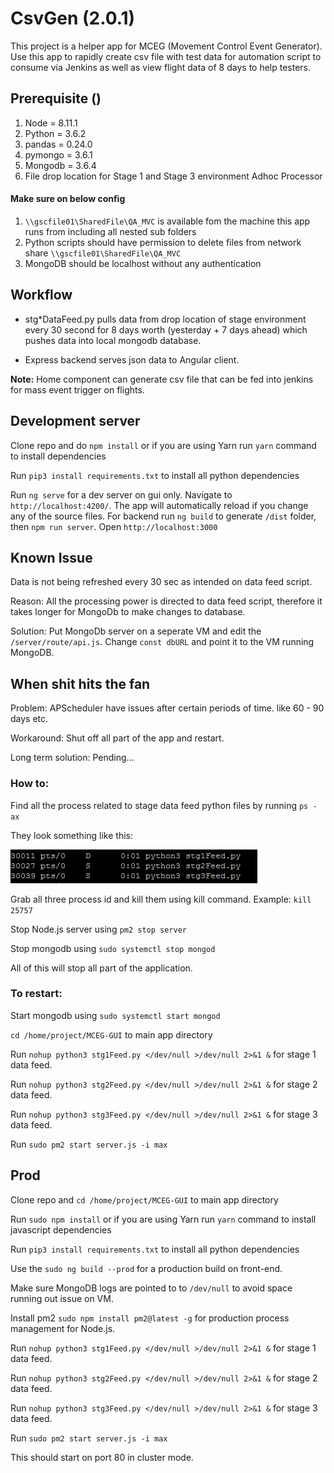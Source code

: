 # CsvGen (2.0.1)

This project is a helper app for MCEG (Movement Control Event Generator). Use this app to rapidly create csv file with test data for automation script to consume via Jenkins as well as view flight data of 8 days to help testers.
## Prerequisite ()
1. Node = 8.11.1
2. Python = 3.6.2
3. pandas = 0.24.0
4. pymongo = 3.6.1
5. Mongodb = 3.6.4
6. File drop location for Stage 1 and Stage 3 environment Adhoc Processor
#### Make sure on below config
 1. `\\gscfile01\SharedFile\QA_MVC` is available fom the machine this app runs from including all nested sub folders
 2. Python scripts should have permission to delete files from network share `\\gscfile01\SharedFile\QA_MVC`
 3. MongoDB should be localhost without any authentication

 
## Workflow

 - stg*DataFeed.py  pulls data from drop location of stage environment every 30 second for 8 days worth (yesterday + 7 days ahead) which pushes data into local mongodb database.

 - Express backend serves json data to Angular client.

**Note:** Home component can generate csv file that can be fed into jenkins for mass event trigger on flights.



## Development server

Clone repo and do `npm install` or if you are using Yarn run `yarn` command to install dependencies

Run `pip3 install requirements.txt` to install all python dependencies

Run `ng serve` for a dev server on gui only. Navigate to `http://localhost:4200/`. The app will automatically reload if you change any of the source files.
For backend run `ng build` to generate `/dist` folder, then `npm run server`. Open `http://localhost:3000`

## Known Issue
Data is not being refreshed every 30 sec as intended on data feed script.

Reason: All the processing power is directed to data feed script, therefore it takes longer for MongoDb to make changes to database.

Solution: Put MongoDb server on a seperate VM and edit the `/server/route/api.js`. Change `const dbURL` and point it to the VM running MongoDB.

## When shit hits the fan
Problem: APScheduler have issues after certain periods of time. like 60 - 90 days etc.

Workaround: Shut off all part of the app and restart.

Long term solution: Pending...

### How to:

Find all the process related to stage data feed python files by running `ps -ax`

They look something like this:

![Process Sceenshot](processScreenshot.png)

Grab all three process id and kill them using kill command. Example: `kill 25757`

Stop Node.js server using `pm2 stop server`

Stop mongodb using `sudo systemctl stop mongod`

All of this will stop all part of the application.

### To restart:

Start mongodb using `sudo systemctl start mongod`

`cd /home/project/MCEG-GUI` to main app directory

Run `nohup python3 stg1Feed.py </dev/null >/dev/null 2>&1 &` for stage 1 data feed.

Run `nohup python3 stg2Feed.py </dev/null >/dev/null 2>&1 &` for stage 2 data feed.

Run `nohup python3 stg3Feed.py </dev/null >/dev/null 2>&1 &` for stage 3 data feed.

Run `sudo pm2 start server.js -i max`

## Prod
Clone repo and `cd /home/project/MCEG-GUI` to main app directory

Run `sudo npm install` or if you are using Yarn run `yarn` command to install javascript dependencies

Run `pip3 install requirements.txt` to install all python dependencies

Use the `sudo ng build --prod` for a production build on front-end.

Make sure MongoDB logs are pointed to to `/dev/null` to avoid space running out issue on VM.

Install pm2 `sudo npm install pm2@latest -g` for production process management for Node.js.

Run `nohup python3 stg1Feed.py </dev/null >/dev/null 2>&1 &` for stage 1 data feed.

Run `nohup python3 stg2Feed.py </dev/null >/dev/null 2>&1 &` for stage 2 data feed.

Run `nohup python3 stg3Feed.py </dev/null >/dev/null 2>&1 &` for stage 3 data feed.

Run `sudo pm2 start server.js -i max`

This should start on port 80 in cluster mode.
